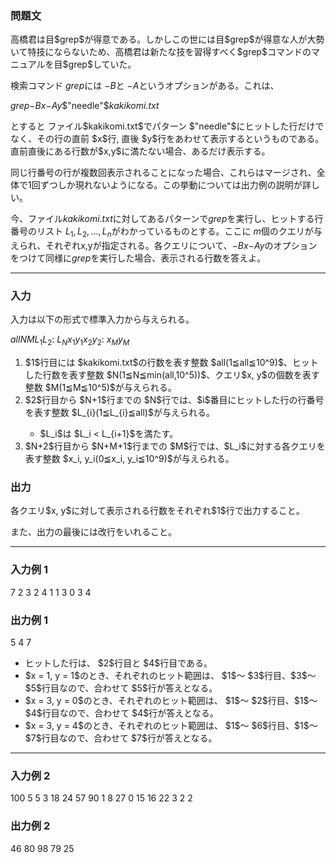 
<div>

<div>

### **問題文**

<section>
高橋君は目$grep$が得意である。しかしこの世には目$grep$が得意な人が大勢いて特技にならないため、高橋君は新たな技を習得すべく$grep$コマンドのマニュアルを目$grep$していた。



検索コマンド $grep$には $-B$と $-A$というオプションがある。これは、


<div>

$grep$$-B$$x$$-A$$y$$"needle"$$kakikomi.txt$
</div>
とすると ファイル$kakikomi.txt$でパターン $"needle"$にヒットした行だけでなく、その行の直前 $x$行, 直後 $y$行をあわせて表示するというものである。直前直後にある行数が$x,y$に満たない場合、あるだけ表示する。



同じ行番号の行が複数回表示されることになった場合、これらはマージされ、全体で1回ずつしか現れないようになる。この挙動については出力例の説明が詳しい。



今、ファイル$kakikomi.txt$に対してあるパターンで$grep$を実行し、ヒットする行番号のリスト $L_1,L_2,...,L_n$がわかっているものとする。ここに $m$個のクエリが与えられ、それぞれx,yが指定される。各クエリについて、$-B$$x$$-A$$y$のオプションをつけて同様に$grep$を実行した場合、表示される行数を答えよ。


</section>

</div>

---

<div>

<div>

### **入力**

<section>
入力は以下の形式で標準入力から与えられる。

<div>

$all$$N$$M$$L_{1}$$L_{2}$:
$L_{N}$$x_{1}$$y_{1}$$x_{2}$$y_{2}$:
$x_{M}$$y_{M}$
</div>

<ol>

<li>
$1$行目には $kakikomi.txt$の行数を表す整数 $all(1≦all≦10^9)$、ヒットした行数を表す整数 $N(1≦N≦min(all,10^5))$、クエリ$x, y$の個数を表す整数 $M(1≦M≦10^5)$が与えられる。
</li>

<li>
$2$行目から $N+1$行までの $N$行では、$i$番目にヒットした行の行番号を表す整数 $L_{i}(1≦L_{i}≦all)$が与えられる。
</li>

<ul>

<li>
$L_i$は $L_i < L_{i+1}$を満たす。
</li>

</ul>

<li>
$N+2$行目から $N+M+1$行までの $M$行では、$L_i$に対する各クエリを表す整数 $x_i, y_i(0≦x_i, y_i≦10^9)$が与えられる。

</li>

</ol>

</section>

</div>

</div>

<div>

### **出力**

<section>
各クエリ$x, y$に対して表示される行数をそれぞれ$1$行で出力すること。

また、出力の最後には改行をいれること。 

</section>

</div>

---

<div>

### **入力例 1**

<section>

<div>

7 2 3
2
4
1 1
3 0
3 4

</div>

</section>

</div>

<div>

### **出力例 1**

<section>

<div>

5
4
7

</div>

<ul>

<li>
ヒットした行は、 $2$行目と $4$行目である。
</li>

<li>
$x = 1, y = 1$のとき、それぞれのヒット範囲は、 $1$～ $3$行目、$3$～ $5$行目なので、合わせて $5$行が答えとなる。
</li>

<li>
$x = 3, y = 0$のとき、それぞれのヒット範囲は、 $1$～ $2$行目、$1$～ $4$行目なので、合わせて $4$行が答えとなる。
</li>

<li>
$x = 3, y = 4$のとき、それぞれのヒット範囲は、 $1$～ $6$行目、$1$～ $7$行目なので、合わせて $7$行が答えとなる。
</li>

</ul>

</section>

</div>

---

<div>

### **入力例 2**

<section>

<div>

100 5 5
3
18
24
57
90
1 8
27 0
15 16
22 3
2 2

</div>

</section>

</div>

<div>

### **出力例 2**

<section>

<div>

46
80
98
79
25

</div>

</section>

</div>

</div>
